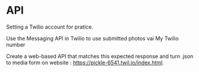 # API
Setting a Twilio account for pratice.

Use the Messaging API in Twilio to use submitted photos vai My Twilio number

Create a web-based API that matches this expected response and turn .json to media form on website : https://pickle-6541.twil.io/index.html.
